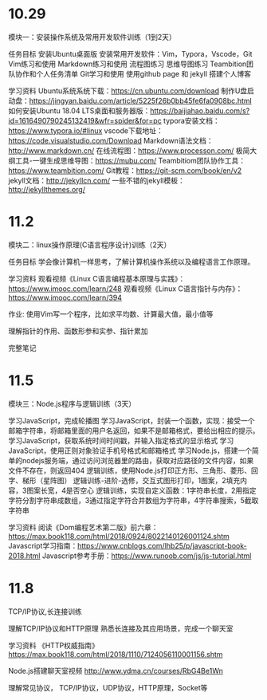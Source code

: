 # 10.29

模块一：安装操作系统及常用开发软件训练（1到2天）

任务目标
安装Ubuntu桌面版
安装常用开发软件：Vim，Typora，Vscode，Git
Vim练习和使用
Markdown练习和使用
流程图练习
思维导图练习
Teambition团队协作和个人任务清单
Git学习和使用
使用github page 和 jekyll 搭建个人博客

学习资料
Ubuntu系统系统下载：https://cn.ubuntu.com/download
制作U盘启动盘：https://jingyan.baidu.com/article/5225f26b0bb45fe6fa0908bc.html
如何安装Ubuntu 18.04 LTS桌面和服务器版：https://baijiahao.baidu.com/s?id=1616490790245132419&wfr=spider&for=pc
typora安装文档：https://www.typora.io/#linux
vscode下载地址：https://code.visualstudio.com/Download
Markdown语法文档：http://www.markdown.cn/
在线流程图：https://www.processon.com/
极简大纲工具-一键生成思维导图：https://mubu.com/
Teambitiom团队协作工具：https://www.teambition.com/
Git教程：https://git-scm.com/book/en/v2
jekyll文档：http://jekyllcn.com/
一些不错的jekyll模板：http://jekyllthemes.org/

# 11.2

模块二：linux操作原理(C语言程序设计)训练（2天）

任务目标
学会像计算机一样思考，了解计算机操作系统以及编程语言工作原理。 

学习资料
观看视频《Linux C语言编程基本原理与实践》：https://www.imooc.com/learn/248
观看视频《Linux C语言指针与内存》：https://www.imooc.com/learn/394

作业:
使用Vim写一个程序，比如求平均数、计算最大值，最小值等

理解指针的作用、函数形参和实参、指针累加

完整笔记

# 11.5

模块三：Node.js程序与逻辑训练（3天）

学习JavaScript，完成轮播图
学习JavaScript，封装一个函数，实现：接受一个邮箱字符串，将邮箱里面的用户名返回，如果不是邮箱格式，要给出相应的提示。
学习JavaScript，获取系统时间时间戳，并输入指定格式的显示格式
学习JavaScript，使用正则对象验证手机号格式和邮箱格式
学习Node.js，搭建一个简单的nodejs服务端，通过访问浏览器里的路由，获取对应路径的文件内容，如果文件不存在，则返回404
逻辑训练，使用Node.js打印正方形、三角形、菱形、回字、梯形（星阵图） 
逻辑训练-进阶-选修，交互式图形打印，1图案，2填充内容，3图案长宽，4是否空心
逻辑训练，实现自定义函数：1字符串长度，2用指定字符分割字符串成数组，3通过指定字符合并数组为字符串，4字符串搜索，5截取字符串



学习资料
阅读《Dom编程艺术第二版》前六章：https://max.book118.com/html/2018/0924/8022140126001124.shtm
Javascript学习指南：https://www.cnblogs.com/lhb25/p/javascript-book-2018.html
Javascript参考手册：https://www.runoob.com/js/js-tutorial.html

# 11.8

TCP/IP协议,长连接训练

理解TCP/IP协议和HTTP原理
熟悉长连接及其应用场景，完成一个聊天室

学习资料
《HTTP权威指南》 https://max.book118.com/html/2018/1110/7124056110001156.shtm

Node.js搭建聊天室视频  http://www.ydma.cn/courses/RbG4Be1Wn

理解常见协议， TCP/IP协议，UDP协议，HTTP原理，Socket等